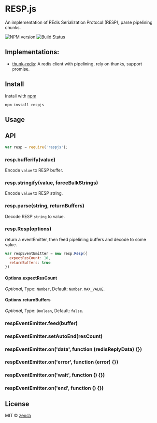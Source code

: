RESP.js
====
An implementation of REdis Serialization Protocol (RESP), parse pipelining chunks.

[![NPM version][npm-image]][npm-url]
[![Build Status][travis-image]][travis-url]

## Implementations:

- [thunk-redis](https://github.com/thunks/thunk-redis): A redis client with pipelining, rely on thunks, support promise.

## Install

Install with [npm](https://npmjs.org/package/respjs)

```
npm install respjs
```


## Usage


## API

```js
var resp = require('respjs');
```


### resp.bufferify(value)

Encode `value` to RESP buffer.

### resp.stringify(value, forceBulkStrings)

Encode `value` to RESP string.

### resp.parse(string, returnBuffers)

Decode RESP `string` to value.

### resp.Resp(options)

return a eventEmitter, then feed pipelining buffers and decode to some value.

```js
var respEventEmitter = new resp.Resp({
  expectResCount: 10,
  returnBuffers: true
})
```

#### Options.expectResCount

*Optional*, Type: `Number`, Default: `Number.MAX_VALUE`.


#### Options.returnBuffers

*Optional*, Type: `Boolean`, Default: `false`.


### respEventEmitter.feed(buffer)
### respEventEmitter.setAutoEnd(resCount)

### respEventEmitter.on('data', function (redisReplyData) {})
### respEventEmitter.on('error', function (error) {})
### respEventEmitter.on('wait', function () {})
### respEventEmitter.on('end', function () {})


## License

MIT © [zensh](https://github.com/zensh)

[npm-url]: https://npmjs.org/package/resp.js
[npm-image]: http://img.shields.io/npm/v/resp.js.svg

[travis-url]: https://travis-ci.org/zensh/resp.js
[travis-image]: http://img.shields.io/travis/zensh/resp.js.svg
